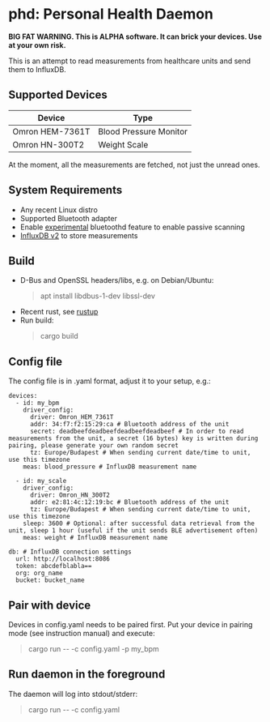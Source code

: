 # phd: Personal Health Daemon

**BIG FAT WARNING. This is ALPHA software. It can brick your devices. Use at your own risk.**

This is an attempt to read measurements from healthcare units and send them to InfluxDB.

## Supported Devices

| Device          | Type                   |
|-----------------|------------------------|
| Omron HEM-7361T | Blood Pressure Monitor |
| Omron HN-300T2  | Weight Scale           |

At the moment, all the measurements are fetched, not just the unread ones.

## System Requirements

- Any recent Linux distro
- Supported Bluetooth adapter
- Enable [experimental](https://github.com/bluez/bluer/issues/110) bluetoothd feature to enable passive scanning
- [InfluxDB v2](https://docs.influxdata.com/influxdb/v2) to store measurements

## Build

- D-Bus and OpenSSL headers/libs, e.g. on Debian/Ubuntu:
  > apt install libdbus-1-dev libssl-dev
- Recent rust, see [rustup](https://rustup.rs)
- Run build:
  > cargo build

## Config file

The config file is in .yaml format, adjust it to your setup, e.g.:

```
devices:
  - id: my_bpm
    driver_config:
      driver: Omron_HEM_7361T
      addr: 34:f7:f2:15:29:ca # Bluetooth address of the unit
      secret: deadbeefdeadbeefdeadbeefdeadbeef # In order to read measurements from the unit, a secret (16 bytes) key is written during pairing, please generate your own random secret
      tz: Europe/Budapest # When sending current date/time to unit, use this timezone
    meas: blood_pressure # InfluxDB measurement name

  - id: my_scale
    driver_config:
      driver: Omron_HN_300T2
      addr: e2:81:4c:12:19:bc # Bluetooth address of the unit
      tz: Europe/Budapest # When sending current date/time to unit, use this timezone
    sleep: 3600 # Optional: after successful data retrieval from the unit, sleep 1 hour (useful if the unit sends BLE advertisement often)
    meas: weight # InfluxDB measurement name

db: # InfluxDB connection settings
  url: http://localhost:8086
  token: abcdefblabla==
  org: org_name
  bucket: bucket_name
```  

## Pair with device

Devices in config.yaml needs to be paired first. Put your device in pairing mode (see instruction manual) and execute:

> cargo run -- -c config.yaml -p my_bpm

## Run daemon in the foreground

The daemon will log into stdout/stderr:

> cargo run -- -c config.yaml
